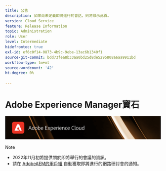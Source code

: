 ```yaml
---
title: 公告
description: 如果尚未定義即將進行的會話，則將顯示此頁。
version: Cloud Service
feature: Release Information
topic: Administration
role: User
level: Intermediate
hidefromtoc: true
exl-id: ef6c0f14-0873-4b9c-9ebe-13ac6b1340f1
source-git-commit: bdd73fea8b33aa0bd25d8de5295808a6aa9911bd
workflow-type: tm+mt
source-wordcount: '42'
ht-degree: 0%

---
```


# Adobe Experience Manager寶石

![](/help/assets/ADX_Gems.png)

>[!NOTE]
>
>* 2022年11月初將提供關於即將舉行的會議的資訊。
>* 請在 [AdobeAEM的用戶組](https://aem-augs.adobe.com/) 自動獲取即將進行的網路研討會的通知。

